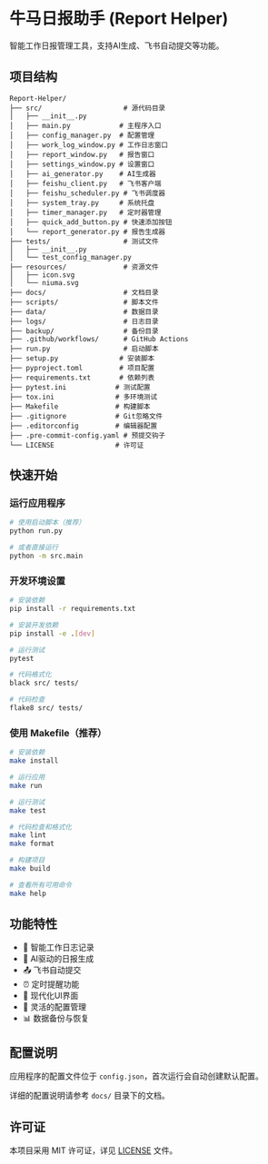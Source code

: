 # 牛马日报助手 (Report Helper)

智能工作日报管理工具，支持AI生成、飞书自动提交等功能。

## 项目结构

```
Report-Helper/
├── src/                    # 源代码目录
│   ├── __init__.py
│   ├── main.py            # 主程序入口
│   ├── config_manager.py  # 配置管理
│   ├── work_log_window.py # 工作日志窗口
│   ├── report_window.py   # 报告窗口
│   ├── settings_window.py # 设置窗口
│   ├── ai_generator.py    # AI生成器
│   ├── feishu_client.py   # 飞书客户端
│   ├── feishu_scheduler.py # 飞书调度器
│   ├── system_tray.py     # 系统托盘
│   ├── timer_manager.py   # 定时器管理
│   ├── quick_add_button.py # 快速添加按钮
│   └── report_generator.py # 报告生成器
├── tests/                  # 测试文件
│   ├── __init__.py
│   └── test_config_manager.py
├── resources/              # 资源文件
│   ├── icon.svg
│   └── niuma.svg
├── docs/                   # 文档目录
├── scripts/                # 脚本文件
├── data/                   # 数据目录
├── logs/                   # 日志目录
├── backup/                 # 备份目录
├── .github/workflows/      # GitHub Actions
├── run.py                  # 启动脚本
├── setup.py               # 安装脚本
├── pyproject.toml         # 项目配置
├── requirements.txt       # 依赖列表
├── pytest.ini            # 测试配置
├── tox.ini               # 多环境测试
├── Makefile              # 构建脚本
├── .gitignore            # Git忽略文件
├── .editorconfig         # 编辑器配置
├── .pre-commit-config.yaml # 预提交钩子
└── LICENSE               # 许可证
```

## 快速开始

### 运行应用程序

```bash
# 使用启动脚本（推荐）
python run.py

# 或者直接运行
python -m src.main
```

### 开发环境设置

```bash
# 安装依赖
pip install -r requirements.txt

# 安装开发依赖
pip install -e .[dev]

# 运行测试
pytest

# 代码格式化
black src/ tests/

# 代码检查
flake8 src/ tests/
```

### 使用 Makefile（推荐）

```bash
# 安装依赖
make install

# 运行应用
make run

# 运行测试
make test

# 代码检查和格式化
make lint
make format

# 构建项目
make build

# 查看所有可用命令
make help
```

## 功能特性

- 📝 智能工作日志记录
- 🤖 AI驱动的日报生成
- 📤 飞书自动提交
- ⏰ 定时提醒功能
- 🎨 现代化UI界面
- 🔧 灵活的配置管理
- 📊 数据备份与恢复

## 配置说明

应用程序的配置文件位于 `config.json`，首次运行会自动创建默认配置。

详细的配置说明请参考 `docs/` 目录下的文档。

## 许可证

本项目采用 MIT 许可证，详见 [LICENSE](LICENSE) 文件。